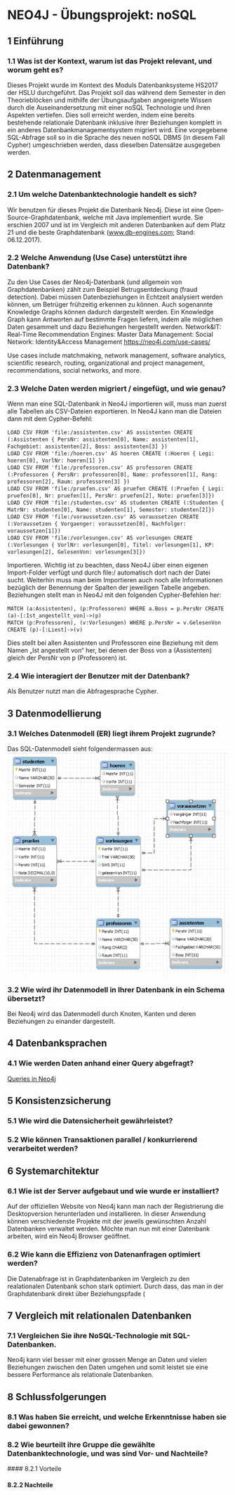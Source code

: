 # NEO4J - Übungsprojekt: noSQL
## 1	Einführung
### 1.1	Was ist der Kontext, warum ist das Projekt relevant, und worum geht es?
Dieses Projekt wurde im Kontext des Moduls Datenbanksysteme HS2017 der HSLU durchgeführt. Das Projekt soll das während dem Semester in den Theorieblöcken und mithilfe der Übungsaufgaben angeeignete Wissen durch die Auseinandersetzung mit einer noSQL Technologie und ihren Aspekten vertiefen. Dies soll erreicht werden, indem eine bereits bestehende relationale Datenbank inklusive ihrer Beziehungen komplett in ein anderes Datenbankmanagementsystem migriert wird. Eine vorgegebene SQL-Abfrage soll so in die Sprache des neuen noSQL DBMS (in diesem Fall Cypher) umgeschrieben werden, dass dieselben Datensätze ausgegeben werden.

## 2	Datenmanagement
### 2.1	Um welche Datenbanktechnologie handelt es sich?
Wir benutzen für dieses Projekt die Datenbank Neo4j. Diese ist eine Open-Source-Graphdatenbank, welche mit Java implementiert wurde. Sie erschien 2007 und ist im Vergleich mit anderen Datenbanken auf dem Platz 21 und die beste Graphdatenbank (www.db-engines.com; Stand: 06.12.2017).

### 2.2	Welche Anwendung (Use Case) unterstützt ihre Datenbank?
Zu den Use Cases der Neo4j-Datenbank (und allgemein von Graphdatenbanken) zählt zum Beispiel Betrugsentdeckung (fraud detection). Dabei müssen Datenbeziehungen in Echtzeit analysiert werden können, um Betrüger frühzeitig erkennen zu können. 
Auch sogenannte Knowledge Graphs können dadurch dargestellt werden. Ein Knowledge Graph kann Antworten auf bestimmte Fragen liefern, indem alle möglichen Daten gesammelt und dazu Beziehungen hergestellt werden.
Network&IT:
Real-Time Recommendation Engines:
Master Data Management:
Social Network:
Identity&Access Management
https://neo4j.com/use-cases/

Use cases include matchmaking, network management, software analytics, scientific research, routing, organizational and project management, recommendations, social networks, and more.

### 2.3	Welche Daten werden migriert / eingefügt, und wie genau?
Wenn man eine SQL-Datenbank in Neo4J importieren will, muss man zuerst alle Tabellen als CSV-Dateien exportieren. In Neo4J kann man die Dateien dann mit dem Cypher-Befehl:
```
LOAD CSV FROM 'file:/assistenten.csv' AS assistenten CREATE (:Assistenten { PersNr: assistenten[0], Name: assistenten[1], Fachgebiet: assistenten[2], Boss: assistenten[3] })
LOAD CSV FROM 'file:/hoeren.csv' AS hoeren CREATE (:Hoeren { Legi: hoeren[0], VorlNr: hoeren[1] })
LOAD CSV FROM 'file:/professoren.csv' AS professoren CREATE (:Professoren { PersNr: professoren[0], Name: professoren[1], Rang: 
professoren[2], Raum: professoren[3] })
LOAD CSV FROM 'file:/pruefen.csv' AS pruefen CREATE (:Pruefen { Legi: pruefen[0], Nr: pruefen[1], PersNr: pruefen[2], Note: pruefen[3]})
LOAD CSV FROM 'file:/studenten.csv' AS studenten CREATE (:Studenten { MatrNr: studenten[0], Name: studenten[1], Semester: studenten[2]})
LOAD CSV FROM 'file:/voraussetzen.csv' AS voraussetzen CREATE (:Voraussetzen { Vorgaenger: voraussetzen[0], Nachfolger: voraussetzen[1]})
LOAD CSV FROM 'file:/vorlesungen.csv' AS vorlesungen CREATE (:Vorlesungen { VorlNr: vorlesungen[0], Titel: vorlesungen[1], KP: vorlesungen[2], GelesenVon: vorlesungen[3]})
```
Importieren. Wichtig ist zu beachten, dass Neo4J über einen eigenen Import-Folder verfügt und durch file:/ automatisch dort nach der Datei sucht. Weiterhin muss man beim Importieren auch noch alle Informationen bezüglich der Benennung der Spalten der jeweiligen Tabelle angeben.
Beziehungen stellt man in Neo4J mit den folgenden Cypher-Befehlen her:
```
MATCH (a:Assistenten), (p:Professoren) WHERE a.Boss = p.PersNr CREATE (a)-[:Ist_angestellt_von]->(p)
MATCH (p:Professoren), (v:Vorlesungen) WHERE p.PersNr = v.GelesenVon CREATE (p)-[:Liest]->(v)
```
Dies stellt bei allen Assistenten und Professoren eine Beziehung mit dem Namen „Ist angestellt von“ her, bei denen der Boss von a (Assistenten) gleich der PersNr von p (Professoren) ist.

### 2.4	Wie interagiert der Benutzer mit der Datenbank?
Als Benutzer nutzt man die Abfragesprache Cypher.

## 3	Datenmodellierung
### 3.1	Welches Datenmodell (ER) liegt ihrem Projekt zugrunde?
Das SQL-Datenmodell sieht folgendermassen aus:
![SQL Schema](./img/sql_schema.png)

### 3.2	Wie wird ihr Datenmodell in Ihrer Datenbank in ein Schema übersetzt?
Bei Neo4j wird das Datenmodell durch Knoten, Kanten und deren Beziehungen zu einander dargestellt.

## 4	Datenbanksprachen
### 4.1	Wie werden Daten anhand einer Query abgefragt?
[Queries in Neo4j](https://neo4j.com/developer/cypher-query-language/)

## 5 Konsistenzsicherung
### 5.1	Wie wird die Datensicherheit gewährleistet?

### 5.2	Wie können Transaktionen parallel / konkurrierend verarbeitet werden?

## 6	Systemarchitektur
### 6.1	Wie ist der Server aufgebaut und wie wurde er installiert?
Auf der offiziellen Website von Neo4j kann man nach der Registrierung die Desktopversion herunterladen und installieren. In dieser Anwendung können verschiedenste Projekte mit der jeweils gewünschten Anzahl Datenbanken verwaltet werden. Möchte man nun mit einer Datenbank arbeiten, wird ein Neo4j Browser geöffnet.

### 6.2	Wie kann die Effizienz von Datenanfragen optimiert werden?
Die Datenabfrage ist in Graphdatenbanken im Vergleich zu den realationalen Datenbank schon stark optimiert. Durch dass, das man in der Graphdatenbank direkt über Beziehungspfade (

## 7	Vergleich mit relationalen Datenbanken
### 7.1	Vergleichen Sie ihre NoSQL-Technologie mit SQL-Datenbanken.
Neo4j kann viel besser mit einer grossen Menge an Daten und vielen Beziehungen zwischen den Daten umgehen und somit leistet sie eine bessere Performance als relationale Datenbanken.

## 8	Schlussfolgerungen
### 8.1	Was haben Sie erreicht, und welche Erkenntnisse haben sie dabei gewonnen?

### 8.2	Wie beurteilt ihre Gruppe die gewählte Datenbanktechnologie, und was sind Vor- und Nachteile?

#### 8.2.1 Vorteile

#### 8.2.2 Nachteile

